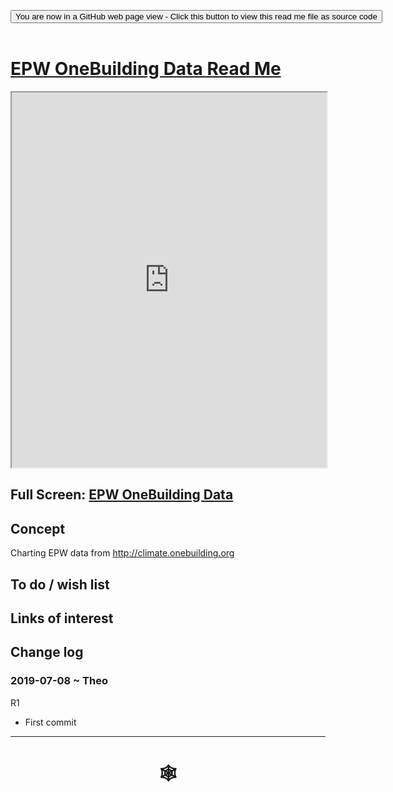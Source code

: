 <span style=display:none; >[You are now in a GitHub source code view - click this link to view Read Me file as a web page](https://www.ladybug.tools/spider/index.html#cookbook/epw-data-onebuilding/README.md "View file as a web page." ) </span>
<div><input type=button class="btn btn-secondary btn-sm" onclick="window.location.href='https://github.com/ladybug-tools/spider/blob/master/cookbook/epw-data-onebuilding/README.md'";
value='You are now in a GitHub web page view - Click this button to view this read me file as source code' ></div>

<br>

# [EPW OneBuilding Data Read Me]( #cookbook/epw-data-onebuilding/README.md )


<iframe src=https://www.ladybug.tools/spider/cookbook/epw-data-onebuilding/epw-onebuilding-data-0-04.00.html width=100% height=600px >Iframes are not viewable in GitHub source code view</iframe>


## Full Screen: [EPW OneBuilding Data ]( https://www.ladybug.tools/spider/cookbook/epw-data-onebuilding/epw-onebuilding-data-0-04.00.html )


## Concept

Charting EPW data from http://climate.onebuilding.org

## To do / wish list


## Links of interest


## Change log


### 2019-07-08 ~ Theo

R1
* First commit

***

# <center title="hello!" ><a href=javascript:window.scrollTo(0,0); style=text-decoration:none; > &#x1f578; </a></center>

